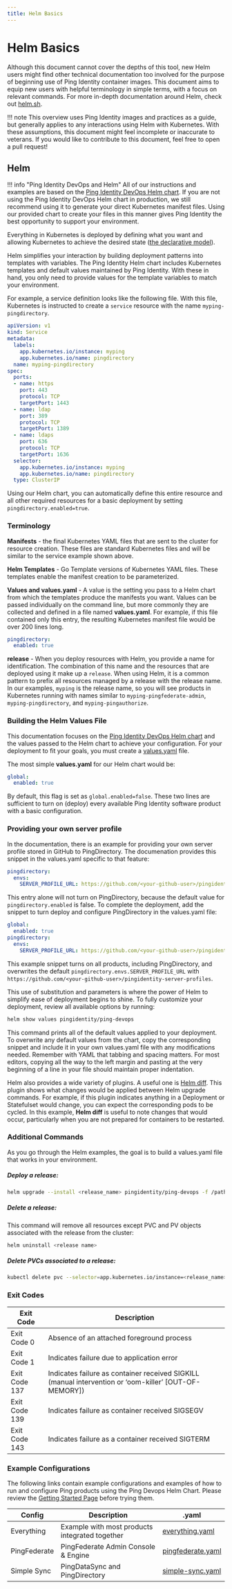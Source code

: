 ```yaml
---
title: Helm Basics
---
```


# Helm Basics

Although this document cannot cover the depths of this tool, new Helm users might find other technical documentation too involved for the purpose of beginning use of Ping Identity container images. This document aims to equip new users with helpful terminology in simple terms, with a focus on relevant commands. For more in-depth documentation around Helm, check out [helm.sh](https://helm.sh).

!!! note
    This overview uses Ping Identity images and practices as a guide, but generally applies to any interactions using Helm with Kubernetes. With these assumptions, this document might feel incomplete or inaccurate to veterans. If you would like to contribute to this document, feel free to open a pull request!

## Helm

!!! info "Ping Identity DevOps and Helm"
    All of our instructions and examples are based on the [Ping Identity DevOps Helm chart](https://helm.pingidentity.com). If you are not using the Ping Identity DevOps Helm chart in production, we still recommend using it to generate your direct Kubernetes manifest files. Using our provided chart to create your files in this manner gives Ping Identity the best opportunity to support your environment.

Everything in Kubernetes is deployed by defining what you want and allowing Kubernetes to achieve the desired state ([the declarative model](https://kubernetes.io/docs/tasks/manage-kubernetes-objects/declarative-config/)).

Helm simplifies your interaction by building deployment patterns into templates with variables. The Ping Identity Helm chart includes Kubernetes templates and default values maintained by Ping Identity. With these in hand, you only need to provide values for the template variables to match your environment.

For example, a service definition looks like the following file. With this file, Kubernetes is instructed to create a `service` resource with the name `myping-pingdirectory`.

```yaml
apiVersion: v1
kind: Service
metadata:
  labels:
    app.kubernetes.io/instance: myping
    app.kubernetes.io/name: pingdirectory
  name: myping-pingdirectory
spec:
  ports:
  - name: https
    port: 443
    protocol: TCP
    targetPort: 1443
  - name: ldap
    port: 389
    protocol: TCP
    targetPort: 1389
  - name: ldaps
    port: 636
    protocol: TCP
    targetPort: 1636
  selector:
    app.kubernetes.io/instance: myping
    app.kubernetes.io/name: pingdirectory
  type: ClusterIP
```

Using our Helm chart, you can automatically define this entire resource and all other required resources for a basic deployment by setting `pingdirectory.enabled=true`.

### Terminology

**Manifests** - the final Kubernetes YAML files that are sent to the cluster for resource creation. These files are standard Kubernetes files and will be similar to the service example shown above.

**Helm Templates** - Go Template versions of Kubernetes YAML files. These templates enable the manifest creation to be parameterized.

**Values and values.yaml** - A value is the setting you pass to a Helm chart from which the templates produce the manifests you want. Values can be passed individually on the command line, but more commonly they are collected and defined in a file named **values.yaml**. For example, if this file contained only this entry, the resulting Kubernetes manifest file would be over 200 lines long.


  ```yaml
  pingdirectory:
    enabled: true
  ```

**release** - When you deploy resources with Helm, you provide a name for identification. The combination of this name and the resources that are deployed using it make up a `release`. When using Helm, it is a common pattern to prefix all resources managed by a release with the release name. In our examples, `myping` is the release name, so you will see products in Kubernetes running with names similar to `myping-pingfederate-admin`, `myping-pingdirectory`, and `myping-pingauthorize`.

### Building the Helm Values File

This documentation focuses on the [Ping Identity DevOps Helm chart](https://github.com/pingidentity/helm-charts) and the values passed to the Helm chart to achieve your configuration. For your deployment to fit your goals, you must create a [values.yaml](https://helm.sh/docs/chart_template_guide/values_files/) file.

The most simple **values.yaml** for our Helm chart would be:

```yaml
global:
  enabled: true
```

By default, this flag is set as `global.enabled=false`. These two lines are sufficient to turn on (deploy) every available Ping Identity software product with a basic configuration.

### Providing your own server profile

In the documentation, there is an example for providing your own server profile stored in GitHub to PingDirectory.  The documenation provides this snippet in the values.yaml specific to that feature:

```yaml
pingdirectory:
  envs:
    SERVER_PROFILE_URL: https://github.com/<your-github-user>/pingidentity-server-profiles
```

This entry alone will not turn on PingDirectory, because the default value for `pingdirectory.enabled` is false. To complete the deployment, add the snippet to turn deploy and configure PingDirectory in the values.yaml file:

```yaml
global:
  enabled: true
pingdirectory:
  envs:
    SERVER_PROFILE_URL: https://github.com/<your-github-user>/pingidentity-server-profiles
```

This example snippet turns on all products, including PingDirectory, and overwrites the default `pingdirectory.envs.SERVER_PROFILE_URL` with `https://github.com/<your-github-user>/pingidentity-server-profiles`.

This use of substitution and parameters is where the power of Helm to simplify ease of deployment begins to shine. To fully customize your deployment, review all available options by running:

  ```sh
  helm show values pingidentity/ping-devops
  ```

This command prints all of the default values applied to your deployment. To overwrite any default values from the chart, copy the corresponding snippet and include it in your own values.yaml file with any modifications needed. Remember with YAML that tabbing and spacing matters. For most editors, copying all the way to the left margin and pasting at the very beginning of a line in your file should maintain proper indentation.

Helm also provides a wide variety of plugins. A useful one is [Helm diff](https://github.com/databus23/helm-diff).  This plugin shows what changes would be applied between Helm upgrade commands. For example, if this plugin indicates anything in a Deployment or Statefulset would change, you can expect the corresponding pods to be cycled. In this example, **Helm diff** is useful to note changes that would occur, particularly when you are not prepared for containers to be restarted.

### Additional Commands

As you go through the Helm examples, the goal is to build a values.yaml file that works in your environment.

##### Deploy a release:

  ```sh
  helm upgrade --install <release_name> pingidentity/ping-devops -f /path/to/values.yaml
  ```

##### Delete a release:

This command will remove all resources except PVC and PV objects associated with the release from the cluster:

  ```sh
  helm uninstall <release name>
  ```

##### Delete PVCs associated to a release:

  ```sh
  kubectl delete pvc --selector=app.kubernetes.io/instance=<release_name>
  ```

### Exit Codes

| Exit Code | Description |
|---|---|
| Exit Code 0 | Absence of an attached foreground process|
| Exit Code 1 | Indicates failure due to application error |
| Exit Code 137 | Indicates failure as container received SIGKILL (manual intervention or ‘oom-killer’ [OUT-OF-MEMORY]) |
| Exit Code 139 | Indicates failure as container received SIGSEGV |
| Exit Code 143 | Indicates failure as a container received SIGTERM |

### Example Configurations

The following links contain example configurations and examples of how to run and configure Ping products using the Ping Devops Helm Chart. Please review the [Getting Started Page](../get-started/introduction.md) before trying them.

| Config       | Description                                    | .yaml                                  |
| ------------ | ---------------------------------------------- | -------------------------------------- |
| Everything   | Example with most products integrated together | [everything.yaml](https://helm.pingidentity.com/examples/everything.yaml)     |
| PingFederate | PingFederate Admin Console & Engine            | [pingfederate.yaml](https://helm.pingidentity.com/examples/pingfederate.yaml) |
| Simple Sync  | PingDataSync and PingDirectory                 | [simple-sync.yaml](https://helm.pingidentity.com/examples/simple-sync.yaml)   |
